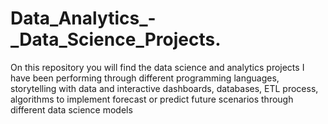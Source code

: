 # Data_Analytics_-_Data_Science_Projects.
On this repository you will find the data science and analytics projects I have been performing through different programming languages, storytelling with data and interactive dashboards, databases, ETL process, algorithms to implement forecast or predict future scenarios through different data science models

